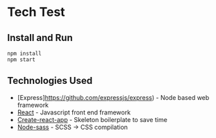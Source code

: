 # Tech Test

## Install and Run

    npm install
    npm start

## Technologies Used

- [Express]https://github.com/expressjs/express) - Node based web framework
- [React](https://facebook.github.io/react/) - Javascript front end framework
- [Create-react-app](https://github.com/facebookincubator/create-react-app) - Skeleton boilerplate to save time
- [Node-sass](https://github.com/sass/node-sass) - SCSS -> CSS compilation
